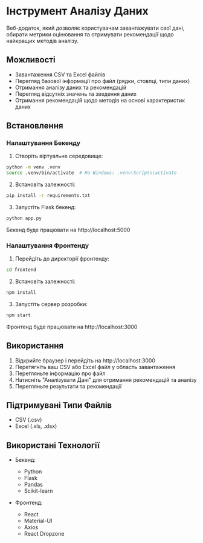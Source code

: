 # Інструмент Аналізу Даних

Веб-додаток, який дозволяє користувачам завантажувати свої дані, обирати метрики оцінювання та отримувати рекомендації щодо найкращих методів аналізу.

## Можливості

- Завантаження CSV та Excel файлів
- Перегляд базової інформації про файл (рядки, стовпці, типи даних)
- Отримання аналізу даних та рекомендацій
- Перегляд відсутніх значень та зведення даних
- Отримання рекомендацій щодо методів на основі характеристик даних

## Встановлення

### Налаштування Бекенду

1. Створіть віртуальне середовище:
```bash
python -m venv .venv
source .venv/bin/activate  # На Windows: .venv\Scripts\activate
```

2. Встановіть залежності:
```bash
pip install -r requirements.txt
```

3. Запустіть Flask бекенд:
```bash
python app.py
```

Бекенд буде працювати на http://localhost:5000

### Налаштування Фронтенду

1. Перейдіть до директорії фронтенду:
```bash
cd frontend
```

2. Встановіть залежності:
```bash
npm install
```

3. Запустіть сервер розробки:
```bash
npm start
```

Фронтенд буде працювати на http://localhost:3000

## Використання

1. Відкрийте браузер і перейдіть на http://localhost:3000
2. Перетягніть ваш CSV або Excel файл у область завантаження
3. Перегляньте інформацію про файл
4. Натисніть "Аналізувати Дані" для отримання рекомендацій та аналізу
5. Перегляньте результати та рекомендації

## Підтримувані Типи Файлів

- CSV (.csv)
- Excel (.xls, .xlsx)

## Використані Технології

- Бекенд:
  - Python
  - Flask
  - Pandas
  - Scikit-learn

- Фронтенд:
  - React
  - Material-UI
  - Axios
  - React Dropzone 